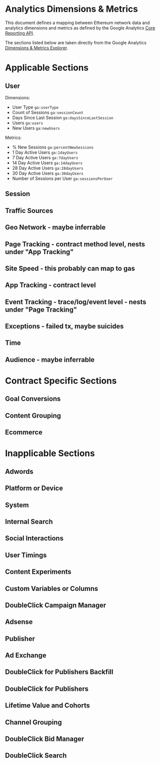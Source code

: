# Analytics Dimensions & Metrics

This document defines a mapping between Ethereum network data and analytics dimensions and metrics as defined by the Google Analytics [Core Reporting API](https://developers.google.com/analytics/devguides/reporting/core/v3/).

The sections listed below are taken directly from the Google Analytics [Dimensions & Metrics Explorer](https://ga-dev-tools.appspot.com/dimensions-metrics-explorer/).

# Applicable Sections

## User

Dimensions:
- User Type `ga:userType`
- Count of Sessions `ga:sessionCount`
- Days Since Last Session `ga:daysSinceLastSession`
- Users `ga:users`
- New Users `ga:newUsers`

Metrics:
- % New Sessions `ga:percentNewSessions`
- 1 Day Active Users `ga:1dayUsers`
- 7 Day Active Users `ga:7dayUsers`
- 14 Day Active Users `ga:14dayUsers`
- 28 Day Active Users `ga:28dayUsers`
- 30 Day Active Users `ga:30dayUsers`
- Number of Sessions per User `ga:sessionsPerUser`

## Session
## Traffic Sources
## Geo Network - maybe inferrable
## Page Tracking - contract method level, nests under "App Tracking"
## Site Speed - this probably can map to gas
## App Tracking - contract level
## Event Tracking - trace/log/event level - nests under "Page Tracking"
## Exceptions - failed tx, maybe suicides
## Time
## Audience - maybe inferrable

# Contract Specific Sections

## Goal Conversions
## Content Grouping
## Ecommerce

# Inapplicable Sections

## Adwords
## Platform or Device
## System
## Internal Search
## Social Interactions
## User Timings
## Content Experiments
## Custom Variables or Columns
## DoubleClick Campaign Manager
## Adsense
## Publisher
## Ad Exchange
## DoubleClick for Publishers Backfill
## DoubleClick for Publishers
## Lifetime Value and Cohorts
## Channel Grouping
## DoubleClick Bid Manager
## DoubleClick Search
